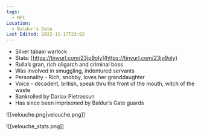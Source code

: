 ```yaml
---
tags:
  - NPC
Location:
  - Baldur's Gate
Last Edited: 2022-11-17T23:02
---
```

- Silver tabaxi warlock
- Stats: [https://tinyurl.com/23jp9oly](https://tinyurl.com/23jp9oly)
- Rulla’s gran, rich oligarch and criminal boss
- Was involved in smuggling, indentured servants
- Personality - Rich, snobby, loves her granddaughter
- Voice - decadent, british, speak thru the front of the mouth, witch of the waste
- Bankrolled by Dariax Pietrossun
- Has since been imprisoned by Baldur’s Gate guards

  

![[velouche.png|velouche.png]]

  

![[velouche_stats.png]]